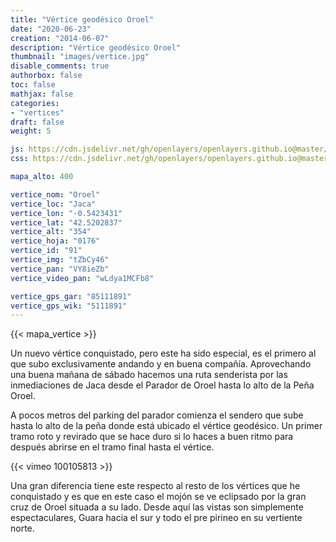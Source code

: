 ```yaml
---
title: "Vértice geodésico Oroel"
date: "2020-06-23"
creation: "2014-06-07"
description: "Vértice geodésico Oroel"
thumbnail: "images/vertice.jpg"
disable_comments: true
authorbox: false
toc: false
mathjax: false
categories:
- "vertices"
draft: false
weight: 5

js: https://cdn.jsdelivr.net/gh/openlayers/openlayers.github.io@master/en/v6.3.1/build/ol.js
css: https://cdn.jsdelivr.net/gh/openlayers/openlayers.github.io@master/en/v6.3.1/css/ol.css

mapa_alto: 400

vertice_nom: "Oroel"
vertice_loc: "Jaca"
vertice_lon: "-0.5423431"
vertice_lat: "42.5202837"
vertice_alt: "354"
vertice_hoja: "0176"
vertice_id: "91"
vertice_img: "tZbCy46"
vertice_pan: "VY8ieZb"
vertice_video_pan: "wLdya1MCFb8"

vertice_gps_gar: "85111891"
vertice_gps_wik: "5111891"
---
```

{{< mapa_vertice >}}

Un nuevo vértice conquistado, pero este ha sido especial, es el primero al que subo exclusivamente andando y en buena compañía. Aprovechando una buena mañana de sábado hacemos una ruta senderista por las inmediaciones de Jaca desde el Parador de Oroel hasta lo alto de la Peña Oroel.

A pocos metros del parking del parador comienza el sendero que sube hasta lo alto de la peña donde está ubicado el vértice geodésico. Un primer tramo roto y revirado que se hace duro si lo haces a buen ritmo para después abrirse en el tramo final hasta el vértice.

{{< vimeo 100105813 >}}

Una gran diferencia tiene este respecto al resto de los vértices que he conquistado y es que en este caso el mojón se ve eclipsado por la gran cruz de Oroel situada a su lado. Desde aquí las vistas son simplemente espectaculares, Guara hacia el sur y todo el pre pirineo en su vertiente norte.
